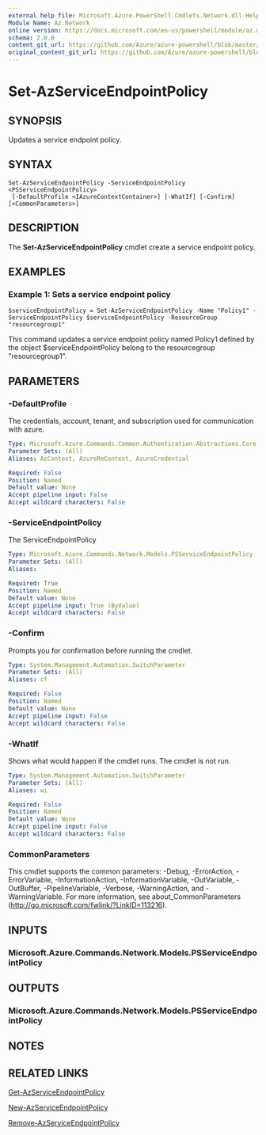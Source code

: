 ```yaml
---
external help file: Microsoft.Azure.PowerShell.Cmdlets.Network.dll-Help.xml
Module Name: Az.Network
online version: https://docs.microsoft.com/en-us/powershell/module/az.network/set-azserviceendpointpolicy
schema: 2.0.0
content_git_url: https://github.com/Azure/azure-powershell/blob/master/src/Network/Network/help/Set-AzServiceEndpointPolicy.md
original_content_git_url: https://github.com/Azure/azure-powershell/blob/master/src/Network/Network/help/Set-AzServiceEndpointPolicy.md
---
```


# Set-AzServiceEndpointPolicy

## SYNOPSIS
Updates a service endpoint policy.

## SYNTAX

```
Set-AzServiceEndpointPolicy -ServiceEndpointPolicy <PSServiceEndpointPolicy>
 [-DefaultProfile <IAzureContextContainer>] [-WhatIf] [-Confirm] [<CommonParameters>]
```

## DESCRIPTION
The **Set-AzServiceEndpointPolicy** cmdlet create a service endpoint policy.

## EXAMPLES

### Example 1: Sets a service endpoint policy
```
$serviceEndpointPolicy = Set-AzServiceEndpointPolicy -Name "Policy1" -ServiceEndpointPolicy $serviceEndpointPolicy -ResourceGroup "resourcegroup1"
```

This command updates a service endpoint policy named Policy1 defined by the object $serviceEndpointPolicy belong to the resourcegroup "resourcegroup1".

## PARAMETERS

### -DefaultProfile
The credentials, account, tenant, and subscription used for communication with azure.

```yaml
Type: Microsoft.Azure.Commands.Common.Authentication.Abstractions.Core.IAzureContextContainer
Parameter Sets: (All)
Aliases: AzContext, AzureRmContext, AzureCredential

Required: False
Position: Named
Default value: None
Accept pipeline input: False
Accept wildcard characters: False
```

### -ServiceEndpointPolicy
The ServiceEndpointPolicy

```yaml
Type: Microsoft.Azure.Commands.Network.Models.PSServiceEndpointPolicy
Parameter Sets: (All)
Aliases:

Required: True
Position: Named
Default value: None
Accept pipeline input: True (ByValue)
Accept wildcard characters: False
```

### -Confirm
Prompts you for confirmation before running the cmdlet.

```yaml
Type: System.Management.Automation.SwitchParameter
Parameter Sets: (All)
Aliases: cf

Required: False
Position: Named
Default value: None
Accept pipeline input: False
Accept wildcard characters: False
```

### -WhatIf
Shows what would happen if the cmdlet runs. The cmdlet is not run.

```yaml
Type: System.Management.Automation.SwitchParameter
Parameter Sets: (All)
Aliases: wi

Required: False
Position: Named
Default value: None
Accept pipeline input: False
Accept wildcard characters: False
```

### CommonParameters
This cmdlet supports the common parameters: -Debug, -ErrorAction, -ErrorVariable, -InformationAction, -InformationVariable, -OutVariable, -OutBuffer, -PipelineVariable, -Verbose, -WarningAction, and -WarningVariable. For more information, see about_CommonParameters (http://go.microsoft.com/fwlink/?LinkID=113216).

## INPUTS

### Microsoft.Azure.Commands.Network.Models.PSServiceEndpointPolicy

## OUTPUTS

### Microsoft.Azure.Commands.Network.Models.PSServiceEndpointPolicy

## NOTES

## RELATED LINKS

[Get-AzServiceEndpointPolicy](./Get-AzServiceEndpointPolicy.md)

[New-AzServiceEndpointPolicy](./New-AzServiceEndpointPolicy.md)

[Remove-AzServiceEndpointPolicy](./Remove-AzServiceEndpointPolicy.md)
